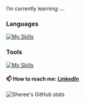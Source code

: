 
<!--
**ShereeMorphett/ShereeMorphett** is a ✨ _special_ ✨ repository because its `README.md` (this file) appears on your GitHub profile.

Here are some ideas to get you started:

- 🔭 I’m currently working on ...
- 👯 I’m looking to collaborate on ...
- 🤔 I’m looking for help with ...
- 💬 Ask me about ...
-->

I’m currently learning: <span style="font-family:Papyrus; font-size:4;"> Docker</span>
### Languages
[![My Skills](https://skillicons.dev/icons?i=c,cpp,py)](https://skillicons.dev)
### Tools
[![My Skills](https://skillicons.dev/icons?i=github,vscode,cmake,docker)](https://skillicons.dev)

#### 📫 How to reach me: [LinkedIn](www.linkedin.com/in/sheree-morphett)


![Sheree's GitHub stats](https://github-readme-stats.vercel.app/api?username=ShereeMorphett&theme=omni&show_icons=true)
